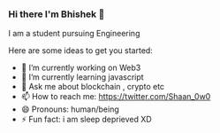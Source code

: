 ### Hi there I'm Bhishek 👋

I am a student pursuing Engineering 



Here are some ideas to get you started:

- 🔭 I’m currently working on Web3
- 🌱 I’m currently learning javascript
- 💬 Ask me about blockchain , crypto etc
- 📫 How to reach me: https://twitter.com/Shaan_0w0
- 😄 Pronouns: human/being
- ⚡ Fun fact: i am sleep deprieved XD



